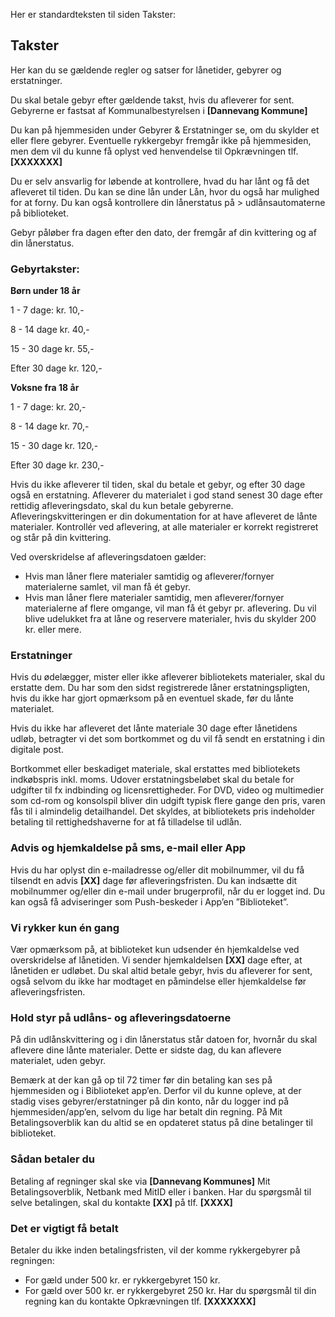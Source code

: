 
Her er standardteksten til siden Takster:

## Takster
Her kan du se gældende regler og satser for lånetider, gebyrer og erstatninger.

Du skal betale gebyr efter gældende takst, hvis du afleverer for sent. Gebyrerne er fastsat af Kommunalbestyrelsen i **[Dannevang Kommune]**

Du kan på hjemmesiden under Gebyrer & Erstatninger se, om du skylder et eller flere gebyrer.
Eventuelle rykkergebyr fremgår ikke på hjemmesiden, men dem vil du kunne få oplyst ved henvendelse til Opkrævningen tlf. **[XXXXXXX]**

Du er selv ansvarlig for løbende at kontrollere, hvad du har lånt og få det afleveret til tiden. Du kan se dine lån under Lån, hvor du også har mulighed for at forny.  Du kan også kontrollere din lånerstatus på > udlånsautomaterne på biblioteket.
 
Gebyr påløber fra dagen efter den dato, der fremgår af din kvittering og af din lånerstatus.

### Gebyrtakster:
**Børn under 18 år**

1 - 7 dage: kr. 10,-

8 - 14 dage kr. 40,-

15 - 30 dage kr. 55,-

Efter 30 dage kr. 120,-

**Voksne fra 18 år**

1 - 7 dage: kr. 20,-

8 - 14 dage kr. 70,-
 
15 - 30 dage kr. 120,-

Efter 30 dage kr. 230,-


Hvis du ikke afleverer til tiden, skal du betale et gebyr, og efter 30 dage også en erstatning. Afleverer du materialet i god stand senest 30 dage efter rettidig afleveringsdato, skal du kun betale gebyrerne. Afleveringskvitteringen er din dokumentation for at have afleveret de lånte materialer. Kontrollér ved aflevering, at alle materialer er korrekt registreret og står på din kvittering.

Ved overskridelse af afleveringsdatoen gælder:
 
- Hvis man låner flere materialer samtidig og afleverer/fornyer materialerne samlet, vil man få ét gebyr.
- Hvis man låner flere materialer samtidig, men afleverer/fornyer materialerne af flere omgange, vil man få ét gebyr pr. aflevering.
Du vil blive udelukket fra at låne og reservere materialer, hvis du skylder 200 kr. eller mere.
 

### Erstatninger
Hvis du ødelægger, mister eller ikke afleverer bibliotekets materialer, skal du erstatte dem. Du har som den sidst registrerede låner erstatningspligten, hvis du ikke har gjort opmærksom på en eventuel skade, før du lånte materialet.

Hvis du ikke har afleveret det lånte materiale 30 dage efter lånetidens udløb, betragter vi det som bortkommet og du vil få sendt en erstatning i din digitale post.

Bortkommet eller beskadiget materiale, skal erstattes med bibliotekets indkøbspris inkl. moms. Udover erstatningsbeløbet skal du betale for udgifter til fx indbinding og licensrettigheder. For DVD, video og multimedier som cd-rom og konsolspil bliver din udgift typisk flere gange den pris, varen fås til i almindelig detailhandel. Det skyldes, at bibliotekets pris indeholder betaling til rettighedshaverne for at få tilladelse til udlån.

### Advis og hjemkaldelse på sms, e-mail eller App
Hvis du har oplyst din e-mailadresse og/eller dit mobilnummer, vil du få tilsendt en advis **[XX]** dage før afleveringsfristen. Du kan indsætte dit mobilnummer og/eller din e-mail under brugerprofil, når du er logget ind. Du kan også få adviseringer som Push-beskeder i App’en ”Biblioteket”.
  
### Vi rykker kun én gang
Vær opmærksom på, at biblioteket kun udsender én hjemkaldelse ved overskridelse af lånetiden. Vi sender hjemkaldelsen **[XX]** dage efter, at lånetiden er udløbet. Du skal altid betale gebyr, hvis du afleverer for sent, også selvom du ikke har modtaget en påmindelse eller hjemkaldelse før afleveringsfristen.
  
### Hold styr på udlåns- og afleveringsdatoerne
På din udlånskvittering og i din lånerstatus står datoen for, hvornår du skal aflevere dine lånte materialer. Dette er sidste dag, du kan aflevere materialet, uden gebyr.

Bemærk at der kan gå op til 72 timer før din betaling kan ses på hjemmesiden og i Biblioteket app’en. Derfor vil du kunne opleve, at der stadig vises gebyrer/erstatninger på din konto, når du logger ind på hjemmesiden/app’en, selvom du lige har betalt din regning.
På Mit Betalingsoverblik kan du altid se en opdateret status på dine betalinger til biblioteket.

### Sådan betaler du
Betaling af regninger skal ske via **[Dannevang Kommunes]** Mit Betalingsoverblik, Netbank med MitID eller i banken. Har du spørgsmål til selve betalingen, skal du kontakte **[XX]** på tlf. **[XXXX]**

### Det er vigtigt få betalt
Betaler du ikke inden betalingsfristen, vil der komme rykkergebyrer på regningen:

- For gæld under 500 kr. er rykkergebyret 150 kr.
- For gæld over 500 kr. er rykkergebyret 250 kr.
Har du spørgsmål til din regning kan du kontakte Opkrævningen tlf. **[XXXXXXX]**
